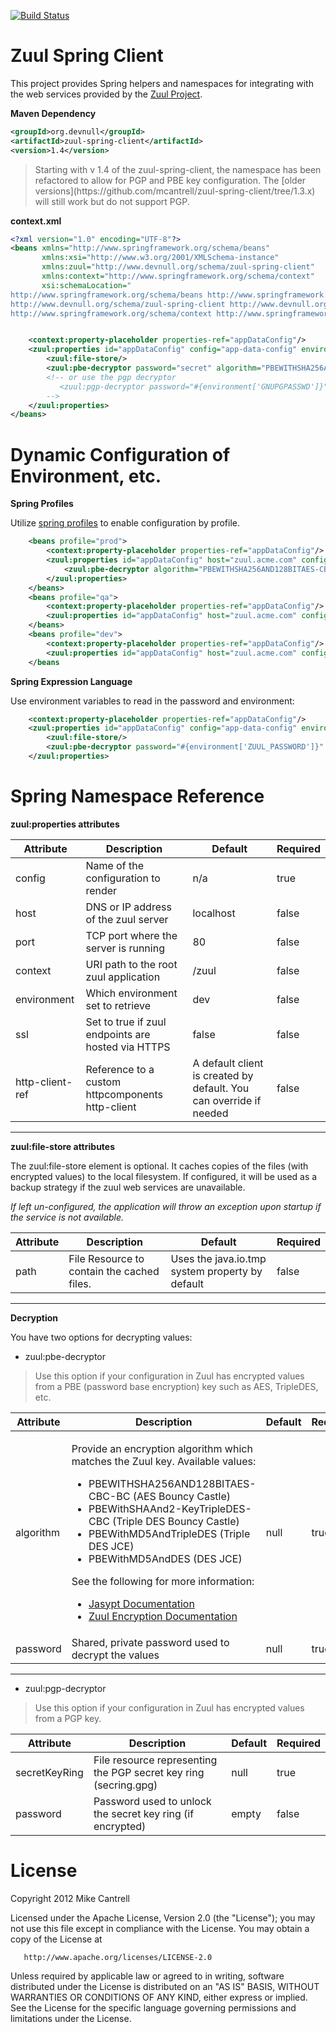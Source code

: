 [![Build Status](https://travis-ci.org/mcantrell/zuul-spring-client.png?branch=master)](https://travis-ci.org/mcantrell/zuul-spring-client)

# Zuul Spring Client

This project provides Spring helpers and namespaces for integrating with the web services provided by the
[Zuul Project](https://github.com/mcantrell/Zuul/wiki).


**Maven Dependency**
```xml
<groupId>org.devnull</groupId>
<artifactId>zuul-spring-client</artifactId>
<version>1.4</version>
```

<blockquote>
Starting with v 1.4 of the zuul-spring-client, the namespace has been refactored to allow for PGP and PBE key configuration.
The [older versions](https://github.com/mcantrell/zuul-spring-client/tree/1.3.x) will still work but do not support PGP.
</blockquote>

**context.xml**
```xml
<?xml version="1.0" encoding="UTF-8"?>
<beans xmlns="http://www.springframework.org/schema/beans"
       xmlns:xsi="http://www.w3.org/2001/XMLSchema-instance"
       xmlns:zuul="http://www.devnull.org/schema/zuul-spring-client"
       xmlns:context="http://www.springframework.org/schema/context"
       xsi:schemaLocation="
http://www.springframework.org/schema/beans http://www.springframework.org/schema/beans/spring-beans-3.1.xsd
http://www.devnull.org/schema/zuul-spring-client http://www.devnull.org/schema/zuul-spring-client-1.3.xsd
http://www.springframework.org/schema/context http://www.springframework.org/schema/context/spring-context-3.1.xsd">


    <context:property-placeholder properties-ref="appDataConfig"/>
    <zuul:properties id="appDataConfig" config="app-data-config" environment="prod">
        <zuul:file-store/>
        <zuul:pbe-decryptor password="secret" algorithm="PBEWITHSHA256AND128BITAES-CBC-BC"/>
        <!-- or use the pgp decryptor
           <zuul:pgp-decryptor password="#{environment['GNUPGPASSWD']}" secret-key-ring="#{environment['GNUPGHOME']}/secring.gpg"/>
        -->
    </zuul:properties>
</beans>
```

# Dynamic Configuration of Environment, etc.

**Spring Profiles**

Utilize [spring profiles](http://static.springsource.org/spring/docs/3.1.x/spring-framework-reference/htmlsingle/spring-framework-reference.html#testcontext-ctx-management-env-profiles)
to enable configuration by profile.

```xml
    <beans profile="prod">
        <context:property-placeholder properties-ref="appDataConfig"/>
        <zuul:properties id="appDataConfig" host="zuul.acme.com" config="test-aes-config" port="8081" environment="prod" ssl="false">
            <zuul:pbe-decryptor algorithm="PBEWITHSHA256AND128BITAES-CBC-BC" password="prodpassword"/>
        </zuul:properties>
    </beans>
    <beans profile="qa">
        <context:property-placeholder properties-ref="appDataConfig"/>
        <zuul:properties id="appDataConfig" host="zuul.acme.com" config="test-aes-config" port="8081" environment="qa" ssl="false"/>
    </beans>
    <beans profile="dev">
        <context:property-placeholder properties-ref="appDataConfig"/>
        <zuul:properties id="appDataConfig" host="zuul.acme.com" config="test-aes-config" port="8081" environment="dev" ssl="false"/>
    </beans
```

**Spring Expression Language**

Use environment variables to read in the password and environment:

```xml
    <context:property-placeholder properties-ref="appDataConfig"/>
    <zuul:properties id="appDataConfig" config="app-data-config" environment="#{environment['ZUUL_ENVIRONMENT']}">
        <zuul:file-store/>
        <zuul:pbe-decryptor password="#{environment['ZUUL_PASSWORD']}" algorithm="PBEWITHSHA256AND128BITAES-CBC-BC"/>
    </zuul:properties>
```

# Spring Namespace Reference


**zuul:properties attributes**
<table>
	<thead>
		<tr>
			<th>Attribute</th>
			<th>Description</th>
			<th>Default</th>
			<th>Required</th>
		</tr>
	</thead>
	<tbody>
		<tr>
			<td>config</td>
			<td>Name of the configuration to render</td>
			<td>n/a</td>
			<td>true</td>
		<tr>
		<tr>
			<td>host</td>
			<td>DNS or IP address of the zuul server</td>
			<td>localhost</td>
			<td>false</td>
		<tr>
		<tr>
			<td>port</td>
			<td>TCP port where the server is running</td>
			<td>80</td>
			<td>false</td>
		<tr>
		<tr>
			<td>context</td>
			<td>URI path to the root zuul application</td>
			<td>/zuul</td>
			<td>false</td>
		<tr>
		<tr>
			<td>environment</td>
			<td>Which environment set to retrieve</td>
			<td>dev</td>
			<td>false</td>
		<tr>
		<tr>
			<td>ssl</td>
			<td>Set to true if zuul endpoints are hosted via HTTPS</td>
			<td>false</td>
			<td>false</td>
		<tr>
		<tr>
			<td>http-client-ref</td>
			<td>Reference to a custom httpcomponents http-client</td>
			<td>A default client is created by default. You can override if needed</td>
			<td>false</td>
		<tr>
	</tbody>
</table>
<hr/>

**zuul:file-store attributes**

The zuul:file-store element is optional. It caches copies of the files (with encrypted values) to the local filesystem. If configured, it will be used as a backup strategy if the zuul web services are unavailable.

_If left un-configured, the application will throw an exception upon startup if the service is not available._

<table>
	<thead>
		<tr>
			<th>Attribute</th>
			<th>Description</th>
			<th>Default</th>
			<th>Required</th>
		</tr>
	</thead>
	<tbody>
		<tr>
			<td>path</td>
			<td>File Resource to contain the cached files.</td>
			<td>Uses the java.io.tmp system property by default</td>
			<td>false</td>
		<tr>
	</tbody>
</table>
<hr/>

**Decryption**

You have two options for decrypting values:


* zuul:pbe-decryptor

<blockquote>
Use this option if your configuration in Zuul has encrypted values from a PBE (password base encryption) key
such as AES, TripleDES, etc.
</blockquote>

<table>
	<thead>
		<tr>
			<th>Attribute</th>
			<th>Description</th>
			<th>Default</th>
			<th>Required</th>
		</tr>
	</thead>
	<tbody>
        <tr>
            <td>algorithm</td>
            <td>
                <p>
                    Provide an encryption algorithm which matches the Zuul key. Available values:
                </p>
                <ul>
                    <li>PBEWITHSHA256AND128BITAES-CBC-BC (AES Bouncy Castle)</li>
                    <li>PBEWithSHAAnd2-KeyTripleDES-CBC (Triple DES Bouncy Castle)</li>
                    <li>PBEWithMD5AndTripleDES (Triple DES JCE)</li>
                    <li>PBEWithMD5AndDES (DES JCE)</li>
                </ul>
                <p>
                    See the following for more information:
                </p>
                <ul>
                    <li><a href="http://www.jasypt.org/encrypting-configuration.html">Jasypt Documentation</a></li>
                    <li><a href="https://github.com/mcantrell/Zuul/wiki/Encryption">Zuul Encryption Documentation</a></li>
                <ul>
            </td>
            <td>null</td>
            <td>true</td>
        <tr>
        <tr>
            <td>password</td>
            <td>Shared, private password used to decrypt the values</td>
            <td>null</td>
            <td>true</td>
        <tr>
	</tbody>
</table>
<hr/>



* zuul:pgp-decryptor

<blockquote>
Use this option if your configuration in Zuul has encrypted values from a PGP key.
</blockquote>

<table>
	<thead>
		<tr>
			<th>Attribute</th>
			<th>Description</th>
			<th>Default</th>
			<th>Required</th>
		</tr>
	</thead>
	<tbody>
		<tr>
			<td>secretKeyRing</td>
			<td>File resource representing the PGP secret key ring (secring.gpg)</td>
			<td>null</td>
			<td>true</td>
		<tr>
        <tr>
            <td>password</td>
            <td>Password used to unlock the secret key ring (if encrypted)</td>
            <td>empty</td>
            <td>false</td>
        <tr>
	</tbody>
</table>


# License

   Copyright 2012 Mike Cantrell

   Licensed under the Apache License, Version 2.0 (the "License");
   you may not use this file except in compliance with the License.
   You may obtain a copy of the License at

       http://www.apache.org/licenses/LICENSE-2.0

   Unless required by applicable law or agreed to in writing, software
   distributed under the License is distributed on an "AS IS" BASIS,
   WITHOUT WARRANTIES OR CONDITIONS OF ANY KIND, either express or implied.
   See the License for the specific language governing permissions and
   limitations under the License.
